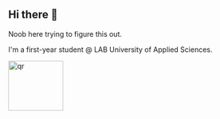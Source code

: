 ## Hi there 👋

<!--
**linsalmi/linsalmi** is a ✨ _special_ ✨ repository because its `README.md` (this file) appears on your GitHub profile.

Here are some ideas to get you started:

- 🔭 I’m currently working on ...
- 🌱 I’m currently learning ...
- 👯 I’m looking to collaborate on ...
- 🤔 I’m looking for help with ...
- 💬 Ask me about ...
- 📫 How to reach me: ...
- 😄 Pronouns: ...
- ⚡ Fun fact: ...
-->
Noob here trying to figure this out.

I'm a first-year student @ LAB University of Applied Sciences.


<img width="110" height="100" alt="qr" src="https://github.com/user-attachments/assets/a3d01f56-b432-49a7-91a6-1979c5a2ddfb" />
